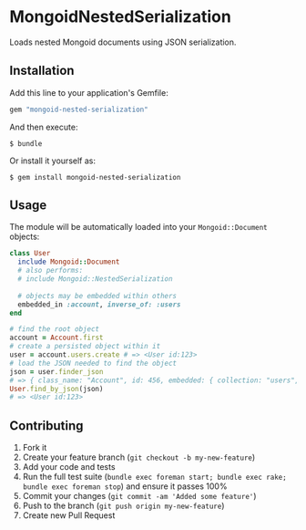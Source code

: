 # MongoidNestedSerialization

Loads nested Mongoid documents using JSON serialization.

## Installation

Add this line to your application's Gemfile:

```ruby
gem "mongoid-nested-serialization"
```

And then execute:

    $ bundle

Or install it yourself as:

    $ gem install mongoid-nested-serialization

## Usage

The module will be automatically loaded into your `Mongoid::Document` objects:

```ruby
class User
  include Mongoid::Document
  # also performs:
  # include Mongoid::NestedSerialization
  
  # objects may be embedded within others
  embedded_in :account, inverse_of: :users
end

# find the root object
account = Account.first
# create a persisted object within it
user = account.users.create # => <User id:123>
# load the JSON needed to find the object
json = user.finder_json
# => { class_name: "Account", id: 456, embedded: { collection: "users", id: 123 } }
User.find_by_json(json)
# => <User id:123>
```

## Contributing

1. Fork it
2. Create your feature branch (`git checkout -b my-new-feature`)
3. Add your code and tests
4. Run the full test suite (`bundle exec foreman start; bundle exec rake; bundle exec foreman stop`) and ensure it passes 100%
5. Commit your changes (`git commit -am 'Added some feature'`)
6. Push to the branch (`git push origin my-new-feature`)
7. Create new Pull Request
